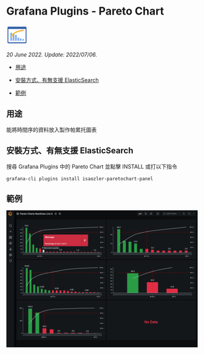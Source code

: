 # Grafana Plugins - Pareto Chart 

![img](Pareto_Chart_icon.png)

*20 June 2022. Update: 2022/07/06.*

* [用途](#use)

* [安裝方式、有無支援 ElasticSearch](#install)

* [範例](#example)

<h2 id="use">用途</h2>

能將時間序的資料放入製作帕累托圖表

<h2 id="install">安裝方式、有無支援 ElasticSearch</h2>

搜尋 Grafana Plugins 中的 Pareto Chart 並點擊 INSTALL 或打以下指令

    grafana-cli plugins install isaozler-paretochart-panel

<h2 id="example">範例</h2>

![img](Pareto_Chart.jpg)

